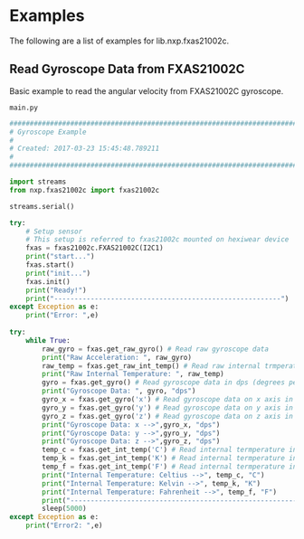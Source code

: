 # Examples

The following are a list of examples for lib.nxp.fxas21002c.

## Read Gyroscope Data from FXAS21002C


Basic example to read the angular velocity from FXAS21002C gyroscope.




```main.py```

```python
################################################################################
# Gyroscope Example
#
# Created: 2017-03-23 15:45:48.789211
#
################################################################################

import streams
from nxp.fxas21002c import fxas21002c

streams.serial()

try:
    # Setup sensor 
    # This setup is referred to fxas21002c mounted on hexiwear device 
    fxas = fxas21002c.FXAS21002C(I2C1)
    print("start...")
    fxas.start()
    print("init...")
    fxas.init()
    print("Ready!")
    print("--------------------------------------------------------")
except Exception as e:
    print("Error: ",e)
    
try:
    while True:
        raw_gyro = fxas.get_raw_gyro() # Read raw gyroscope data
        print("Raw Acceleration: ", raw_gyro)
        raw_temp = fxas.get_raw_int_temp() # Read raw internal trmperature
        print("Raw Internal Temperature: ", raw_temp)
        gyro = fxas.get_gyro() # Read gyroscope data in dps (degrees per second)
        print("Gyroscope Data: ", gyro, "dps")
        gyro_x = fxas.get_gyro('x') # Read gyroscope data on x axis in dps
        gyro_y = fxas.get_gyro('y') # Read gyroscope data on y axis in dps
        gyro_z = fxas.get_gyro('z') # Read gyroscope data on z axis in dps
        print("Gyroscope Data: x -->",gyro_x, "dps")
        print("Gyroscope Data: y -->",gyro_y, "dps")
        print("Gyroscope Data: z -->",gyro_z, "dps")
        temp_c = fxas.get_int_temp('C') # Read internal termperature in C
        temp_k = fxas.get_int_temp('K') # Read internal termperature in K
        temp_f = fxas.get_int_temp('F') # Read internal termperature in F
        print("Internal Temperature: Celtius -->", temp_c, "C")
        print("Internal Temperature: Kelvin -->", temp_k, "K")
        print("Internal Temperature: Fahrenheit -->", temp_f, "F")
        print("--------------------------------------------------------")
        sleep(5000)
except Exception as e:
    print("Error2: ",e)
```
<!--stackedit_data:
eyJoaXN0b3J5IjpbLTkzNDY0OTI3MF19
-->